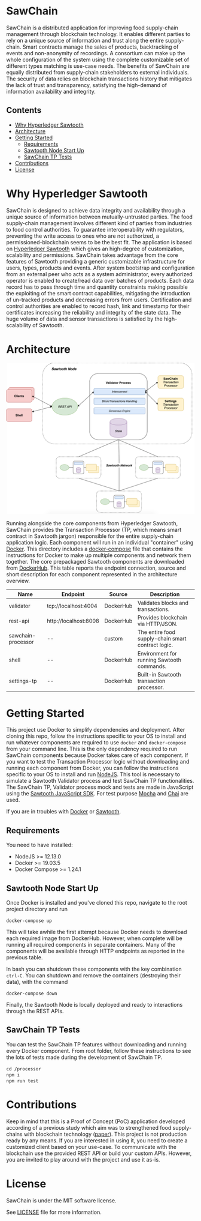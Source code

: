 # SawChain
SawChain is a distributed application for improving food supply-chain management through blockchain technology.
It enables different parties to rely on a unique source of information and trust along the entire supply-chain. 
Smart contracts manage the sales of products, backtracking of events and non-anonymity of recordings.
A consortium can make up the whole configuration of the system using the complete customizable set of different types matching is use-case needs.
The benefits of SawChain are equally distributed from supply-chain stakeholders to external individuals. The security of data relies
on blockchain transactions history that mitigates the lack of trust and transparency, satisfying the high-demand of information availability and integrity. 

## Contents
- [Why Hyperledger Sawtooth](#why-hyperledger-sawtooth)
- [Architecture](#architecture)
- [Getting Started](#getting-started)
    * [Requirements](#requirements)
    * [Sawtooth Node Start Up](#sawtooth-node-start-up)
    * [SawChain TP Tests](#sawchain-tp-tests)
- [Contributions](#contributions)
- [License](#license)

# Why Hyperledger Sawtooth
SawChain is designed to achieve data integrity and availability through a unique source of information between mutually-untrusted parties.
The food supply-chain management involves different kind of parties from industries to food control authorities. To guarantee interoperability
with regulators, preventing the write access to ones who are not authorized, a permissioned-blockchain seems to be the best fit.
The application is based on [Hyperledger Sawtooth](https://www.hyperledger.org/projects/sawtooth) which gives an high-degree of customization, scalability and permissions.
SawChain takes advantage from the core features of Sawtooth providing a generic customizable infrastructure for users, types, products and events.
After system bootstrap and configuration from an external peer who acts as a system administrator, every authorized operator is 
enabled to create/read data over batches of products.
Each data record has to pass through time and quantity constraints making possible the exploiting of the smart contract capabilities, 
mitigating the introduction of un-tracked products and decreasing errors from users. 
Certification and control authorities are enabled to record hash, link and timestamp for their certificates increasing the reliability and integrity of the state data.
The huge volume of data and sensor transactions is satisfied by the high-scalability of Sawtooth.

# Architecture 
![Architecture overview](./images/architecture.png)

Running alongside the core components from Hyperledger Sawtooth, SawChain provides the Transaction Processor (TP, which means smart contract in Sawtooth jargon)
responsible for the entire supply-chain application logic. Each component will run in an individual "container" using [Docker](https://www.docker.com/products/container-runtime).
This directory includes a [docker-compose](docker-compose.yaml) file that contains the instructions for Docker to make up multiple components and network them together. 
The core prepackaged Sawtooth components are downloaded from [DockerHub](https://hub.docker.com/search/?q=sawtooth&type=image).
This table reports the endpoint connection, source and short description for each component represented in the architecture overview. 

| Name                   | Endpoint              | Source    | Description
| ---------------------- | --------------------- | --------- | ------------------------
| validator              | tcp://localhost:4004  | DockerHub | Validates blocks and transactions.
| rest-api               | http://localhost:8008 | DockerHub | Provides blockchain via HTTP/JSON.
| sawchain-processor     | --                    | custom    | The entire food supply-chain smart contract logic.
| shell                  | --                    | DockerHub | Environment for running Sawtooth commands.
| settings-tp            | --                    | DockerHub | Built-in Sawtooth transaction processor.

# Getting Started
This project use Docker to simplify dependencies and deployment.
After cloning this repo, follow the instructions specific to your OS to install and run whatever components are required 
to use `docker` and `docker-compose` from your command line. 
This is the only dependency required to run SawChain components because Docker takes care of each component.
If you want to test the Transaction Processor logic without downloading and running each component from Docker, you can follow the instructions specific 
to your OS to install and run [NodeJS](https://nodejs.org/en/download/). This tool is necessary to simulate a Sawtooth Validator process 
and test SawChain TP functionalities. The SawChain TP, Validator process mock and tests are made in JavaScript using the [Sawtooth JavaScript SDK](https://github.com/hyperledger/sawtooth-sdk-javascript). For test purpose [Mocha](https://github.com/mochajs/mocha) and [Chai](https://github.com/chaijs/chai) are used.

If you are in troubles with [Docker](https://www.docker.com/sites/default/files/d8/2019-09/docker-cheat-sheet.pdf) or [Sawtooth](https://sawtooth.hyperledger.org/docs/core/releases/latest/introduction.html).

## Requirements
You need to have installed:
- NodeJS >= 12.13.0
- Docker >= 19.03.5
- Docker Compose >= 1.24.1

## Sawtooth Node Start Up
Once Docker is installed and you've cloned this repo, navigate to the root project directory and run
```
docker-compose up
```

This will take awhile the first attempt because Docker needs to download each required image from DockerHub. However, when complete will be running all required components in separate containers.
Many of the components will be available through HTTP endpoints as reported in the previous table.

In bash you can shutdown these components with the key combination `ctrl-C`. 
You can shutdown and remove the containers (destroying their data), with the command
```
docker-compose down
```

Finally, the Sawtooth Node is locally deployed and ready to interactions through the REST APIs.

## SawChain TP Tests
You can test the SawChain TP features without downloading and running every Docker component.
From root folder, follow these instructions to see the lots of tests made during the development of SawChain TP.
```
cd /processor
npm i
npm run test
```

# Contributions
Keep in mind that this is a Proof of Concept (PoC) application developed according of a previous study which aim was to strengthened 
food supply-chains with blockchain technology ([paper](https://bit.ly/36OYrvn)). This project is not production ready by any means.
If you are interested in using it, you need to create a customized client based on your use-case. 
To communicate with the blockchain use the provided REST API or build your custom APIs.
However, you are invited to play around with the project and use it as-is.

# License
SawChain is under the MIT software license. 

See [LICENSE](https://github.com/Jeeiii/SawChain/blob/master/LICENSE) file for more information.